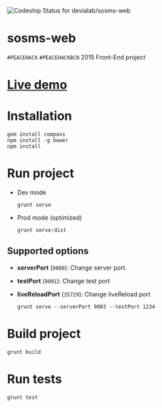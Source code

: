 ![Codeship Status for devialab/sosms-web](https://codeship.com/projects/cbf1f790-46b0-0133-24a7-3a7a159e2683/status?branch=master)

# sosms-web

`#PEACEHACK` `#PEACEHACKBCN` 2015 Front-End project

# [Live demo](http://sosms.devialab.com/)

# Installation

```
gem install compass
npm install -g bower
npm install
```

# Run project

* Dev mode
	
	```
	grunt serve
	```

* Prod mode (optimized)

	```
	grunt serve:dist
	```

## Supported options

  * **serverPort** (`9000`): Change server port.
  * **testPort** (`9001`): Change test port
  * **liveReloadPort** (`35729`): Change liveReload port

	```
	grunt serve --serverPort 9003 --testPort 1234
	```


# Build project

```
grunt build
```

# Run tests

```
grunt test
```

